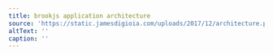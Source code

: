 ```yaml
---
title: brookjs application architecture
source: 'https://static.jamesdigioia.com/uploads/2017/12/architecture.png'
altText: ''
caption: ''
---
```


